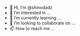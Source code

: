 - 👋 Hi, I’m @shinodadz
- 👀 I’m interested in ...
- 🌱 I’m currently learning ...
- 💞️ I’m looking to collaborate on ...
- 📫 How to reach me ...

<!---
shinodadz/shinodadz is a ✨ special ✨ repository because its `README.md` (this file) appears on your GitHub profile.
You can click the Preview link to take a look at your changes.
--->
